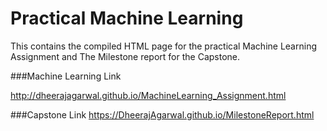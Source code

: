 # Practical Machine Learning

This contains the compiled HTML page for the practical Machine Learning Assignment and The Milestone report for the Capstone.

###Machine Learning Link

http://dheerajagarwal.github.io/MachineLearning_Assignment.html

###Capstone Link
https://DheerajAgarwal.github.io/MilestoneReport.html